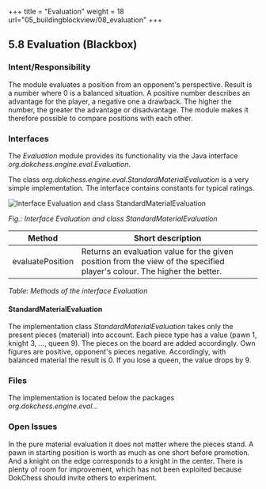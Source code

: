 +++
title = "Evaluation"
weight = 18
url="05_buildingblockview/08_evaluation"
+++

## 5.8 Evaluation (Blackbox)

### Intent/Responsibility
The module evaluates a position from an opponent's perspective. Result is a number where 0 is a balanced situation.
A positive number describes an advantage for the player, a negative one a drawback.
The higher the number, the greater the advantage or disadvantage.
The module makes it therefore possible to compare positions with each other.

### Interfaces
The _Evaluation_ module provides its functionality via the Java interface  
_org.dokchess.engine.eval.Evaluation_.

The class _org.dokchess.engine.eval.StandardMaterialEvaluation_ is a very simple implementation. The interface contains constants for typical ratings.

![Interface Evaluation and class StandardMaterialEvaluation](/images/en/05_Module_Evaluation.png "Interface Evaluation and class StandardMaterialEvaluation")

*Fig.: Interface Evaluation and class StandardMaterialEvaluation*


|  Method | Short description |
|-------------------------------|--------------------------------|
| evaluatePosition | Returns an evaluation value for the given position from the view of the specified player's colour. The higher the better. |
*Table: Methods of the interface Evaluation*


#### StandardMaterialEvaluation
The implementation class _StandardMaterialEvaluation_ takes only the present pieces (material) into account.
Each piece type has a value (pawn 1, knight 3, ..., queen 9). The pieces on the board are added accordingly.
Own figures are positive, opponent's pieces negative.
Accordingly, with balanced material the result is 0. If you lose a queen, the value drops by 9.


### Files
The implementation is located below the packages   
_org.dokchess.engine.eval..._


### Open Issues
In the pure material evaluation it does not matter where the pieces stand.
A pawn in starting position is worth as much as one short before promotion.
And a knight on the edge corresponds to a knight in the center.
There is plenty of room for improvement, which has not been exploited because DokChess should invite others to experiment.
